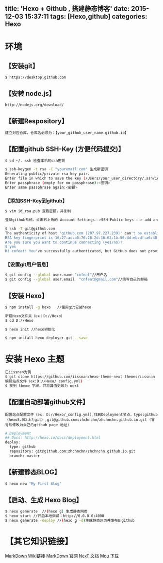 title: 'Hexo + Github , 搭建静态博客'
date: 2015-12-03 15:37:11
tags: [Hexo,github]
categories: Hexo
---
# 环境
##  【安装git】

``` 
$ https://desktop.github.com
```

## 【安转 node.js】

``` bash
http://nodejs.org/download/
```

## 【新建Respository】

``` bash
建立对应仓库，仓库名必须为：【your_github_user_name.github.io】
```

## 【配置github SSH-Key (方便代码提交)】
``` bash
$ cd ~/. ssh 检查本机的ssh密钥

$ ssh-keygen -t rsa -C "youremail.com" 生成新密钥
Generating public/private rsa key pair.
Enter file in which to save the key (/Users/your_user_directory/.ssh/id_rsa):<回车就好>
Enter passphrase (empty for no passphrase):<密钥>
Enter same passphrase again:<密钥>
```

### 【添加SSH-Key到github】
``` bash
$ vim id_rsa.pub 查看密钥，并复制

登陆github系统。点击右上角的 Account Settings—->SSH Public keys —-> add another public keys 添加密钥

$ ssh -T git@github.com
The authenticity of host 'github.com (207.97.227.239)' can't be established.
RSA key fingerprint is 16:27:ac:a5:76:28:2d:36:63:1b:56:4d:eb:df:a6:48.
Are you sure you want to continue connecting (yes/no)?
$ yes
Hi cnfeat! You've successfully authenticated, but GitHub does not provide shell access.
```

### 【设置git用户信息】
``` bash
$ git config --global user.name "cnfeat"//用户名
$ git config --global user.email  "cnfeat@gmail.com"//填写自己的邮箱
```
## 【安装 Hexo】
``` bash
$ npm install -g hexo   //使用git安装hexo

新建Hexo文件夹（ex：D://Hexo）
$ cd D://Hexo

$ hexo init //hexo初始化

$ npm install hexo-deployer-git --save  
```

# 安装 Hexo 主题
``` bash
已iissnan为例
$ git clone https://github.com/iissnan/hexo-theme-next themes/iissnan   //下载iissnan主题
编辑站点文件（ex:D://Hexo/_config.yml)
$ 找到 theme 字段，并将其值更改为 next
```

## 【配置自动部署github文件】
	配置站点配置文件（ex: D://Hexo/_config.yml),找到Deployment节点，type:github（hexo5.0以上为git）,git@github.com:zhchnchn/zhchnchn.github.io.git (冒号后修改为自己的github page 地址)
``` bash
# Deployment
## Docs: http://hexo.io/docs/deployment.html
deploy:
  type: github
  repository: git@github.com:zhchnchn/zhchnchn.github.io.git
  branch: master
```

## 【新建静态BLOG】
``` bash
$ hexo new "My First Blog"
```

## 【启动、生成 Hexo Blog】
``` bash
$ hexo generate  //(hexo g) 生成静态网页
$ hexo start //开启本地调试：http://0.0.0.0:4000
$ hexo generate -deploy //(hexo g -d)生成静态网页并发布到github
```

# 【其它知识链接】
[MarkDown Wiki链接](https://en.wikipedia.org/wiki/Markdown)
[MarkDown 官网](http://www.markdown.cn/)
[NexT 文档](http://theme-next.iissnan.com/)
[Mou 下载](http://25.io/mou/)




